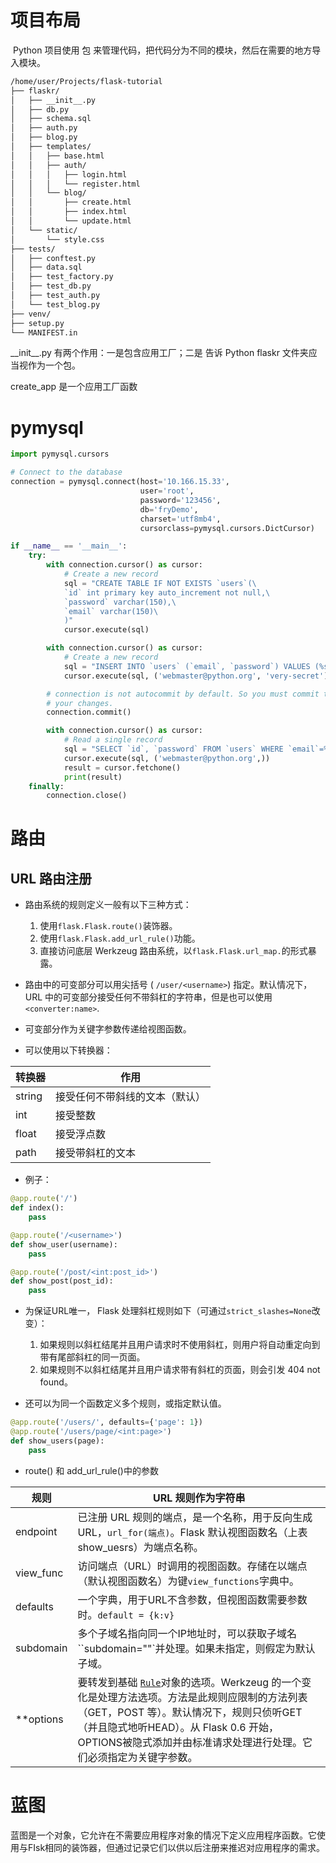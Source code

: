 # 项目布局

 Python 项目使用 包 来管理代码，把代码分为不同的模块，然后在需要的地方导入模块。

```bash
/home/user/Projects/flask-tutorial
├── flaskr/
│   ├── __init__.py
│   ├── db.py
│   ├── schema.sql
│   ├── auth.py
│   ├── blog.py
│   ├── templates/
│   │   ├── base.html
│   │   ├── auth/
│   │   │   ├── login.html
│   │   │   └── register.html
│   │   └── blog/
│   │       ├── create.html
│   │       ├── index.html
│   │       └── update.html
│   └── static/
│       └── style.css
├── tests/
│   ├── conftest.py
│   ├── data.sql
│   ├── test_factory.py
│   ├── test_db.py
│   ├── test_auth.py
│   └── test_blog.py
├── venv/
├── setup.py
└── MANIFEST.in
```

\_\_init\_\_.py 有两个作用：一是包含应用工厂；二是 告诉 Python flaskr 文件夹应当视作为一个包。

create_app 是一个应用工厂函数

# pymysql

```python
import pymysql.cursors

# Connect to the database
connection = pymysql.connect(host='10.166.15.33',
                             user='root',
                             password='123456',
                             db='fryDemo',
                             charset='utf8mb4',
                             cursorclass=pymysql.cursors.DictCursor)

if __name__ == '__main__':
    try:
        with connection.cursor() as cursor:
            # Create a new record
            sql = "CREATE TABLE IF NOT EXISTS `users`(\
            `id` int primary key auto_increment not null,\
            `password` varchar(150),\
            `email` varchar(150)\
            )"
            cursor.execute(sql)

        with connection.cursor() as cursor:
            # Create a new record
            sql = "INSERT INTO `users` (`email`, `password`) VALUES (%s, %s)"
            cursor.execute(sql, ('webmaster@python.org', 'very-secret'))

        # connection is not autocommit by default. So you must commit to save
        # your changes.
        connection.commit()

        with connection.cursor() as cursor:
            # Read a single record
            sql = "SELECT `id`, `password` FROM `users` WHERE `email`=%s"
            cursor.execute(sql, ('webmaster@python.org',))
            result = cursor.fetchone()
            print(result)
    finally:
        connection.close()
```

# 路由

## URL 路由注册

- 路由系统的规则定义一般有以下三种方式：
  
  1. 使用`flask.Flask.route()`装饰器。
  2. 使用`flask.Flask.add_url_rule()`功能。
  3. 直接访问底层 Werkzeug 路由系统，以`flask.Flask.url_map.`的形式暴露。

- 路由中的可变部分可以用尖括号 ( `/user/<username>`) 指定。默认情况下，URL 中的可变部分接受任何不带斜杠的字符串，但是也可以使用`<converter:name>`.

- 可变部分作为关键字参数传递给视图函数。

- 可以使用以下转换器：

| 转换器    | 作用              |
| ------ | --------------- |
| string | 接受任何不带斜线的文本（默认） |
| int    | 接受整数            |
| float  | 接受浮点数           |
| path   | 接受带斜杠的文本        |

- 例子：

```python
@app.route('/')
def index():
    pass

@app.route('/<username>')
def show_user(username):
    pass

@app.route('/post/<int:post_id>')
def show_post(post_id):
    pass
```

- 为保证URL唯一， Flask 处理斜杠规则如下（可通过`strict_slashes=None`改变）：
  
  1. 如果规则以斜杠结尾并且用户请求时不使用斜杠，则用户将自动重定向到带有尾部斜杠的同一页面。
  2. 如果规则不以斜杠结尾并且用户请求带有斜杠的页面，则会引发 404 not found。

- 还可以为同一个函数定义多个规则，或指定默认值。

```python
@app.route('/users/', defaults={'page': 1})
@app.route('/users/page/<int:page>')
def show_users(page):
    pass
```

- route() 和 add_url_rule()中的参数

| 规则        | URL 规则作为字符串                                                                                                                                                                                                                               |
| --------- | ----------------------------------------------------------------------------------------------------------------------------------------------------------------------------------------------------------------------------------------- |
| endpoint  | 已注册 URL 规则的端点，是一个名称，用于反向生成URL，`url_for(端点)`。Flask 默认视图函数名（上表show_uesrs）为端点名称。                                                                                                                                                             |
| view_func | 访问端点（URL）时调用的视图函数。存储在以端点（默认视图函数名）为键`view_functions`字典中。                                                                                                                                                                                   |
| defaults  | 一个字典，用于URL不含参数，但视图函数需要参数时。`default = {k:v}`                                                                                                                                                                                               |
| subdomain | 多个子域名指向同一个IP地址时，可以获取子域名``subdomain="<name>"`并处理。如果未指定，则假定为默认子域。                                                                                                                                                                           |
| **options | 要转发到基础 [`Rule`](http://werkzeug.pocoo.org/docs/routing/#werkzeug.routing.Rule "（在工具 v0.11-dev 中）")对象的选项。Werkzeug 的一个变化是处理方法选项。方法是此规则应限制的方法列表（GET，POST 等）。默认情况下，规则只侦听GET（并且隐式地听HEAD）。从 Flask 0.6 开始，OPTIONS被隐式添加并由标准请求处理进行处理。它们必须指定为关键字参数。 |

# 蓝图

蓝图是一个对象，它允许在不需要应用程序对象的情况下定义应用程序函数。它使用与FIsk相同的装饰器，但通过记录它们以供以后注册来推迟对应用程序的需求。
